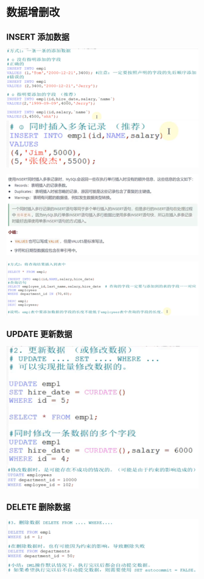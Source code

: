 # 数据增删改

## INSERT 添加数据

![](resources/2024-07-03-09-32-30.png)
![](resources/2024-07-03-09-35-32.png)

![](resources/2024-07-03-09-36-50.png)

![](resources/2024-07-03-09-42-49.png)

## UPDATE 更新数据

![](resources/2024-07-03-21-03-51.png)
![](resources/2024-07-03-21-08-37.png)

## DELETE 删除数据

![](resources/2024-07-03-21-10-27.png)

